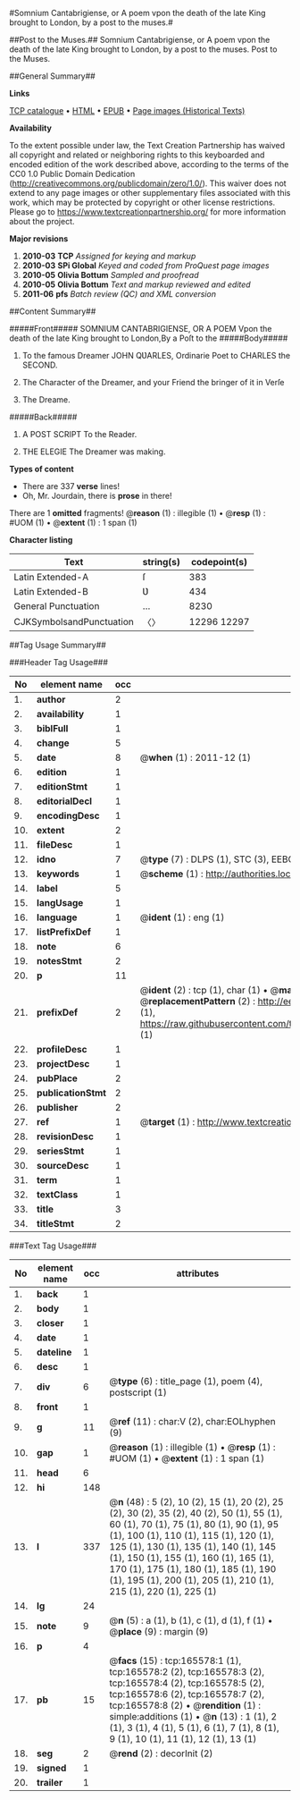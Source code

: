 #Somnium Cantabrigiense, or A poem vpon the death of the late King brought to London, by a post to the muses.#

##Post to the Muses.##
Somnium Cantabrigiense, or A poem vpon the death of the late King brought to London, by a post to the muses.
Post to the Muses.

##General Summary##

**Links**

[TCP catalogue](http://www.ota.ox.ac.uk/tcp/)  • 
[HTML](http://tei.it.ox.ac.uk/tcp/Texts-HTML/free/A93/A93554.html)  • 
[EPUB](http://tei.it.ox.ac.uk/tcp/Texts-EPUB/free/A93/A93554.epub) • 
[Page images (Historical Texts)](https://historicaltexts.jisc.ac.uk/eebo-99866029e)

**Availability**

To the extent possible under law, the Text Creation Partnership has waived all copyright and related or neighboring rights to this keyboarded and encoded edition of the work described above, according to the terms of the CC0 1.0 Public Domain Dedication (http://creativecommons.org/publicdomain/zero/1.0/). This waiver does not extend to any page images or other supplementary files associated with this work, which may be protected by copyright or other license restrictions. Please go to https://www.textcreationpartnership.org/ for more information about the project.

**Major revisions**

1. __2010-03__ __TCP__ *Assigned for keying and markup*
1. __2010-03__ __SPi Global__ *Keyed and coded from ProQuest page images*
1. __2010-05__ __Olivia Bottum__ *Sampled and proofread*
1. __2010-05__ __Olivia Bottum__ *Text and markup reviewed and edited*
1. __2011-06__ __pfs__ *Batch review (QC) and XML conversion*

##Content Summary##

#####Front#####
SOMNIUM CANTABRIGIENSE, OR A POEM Vpon the death of the late King brought to London,By a Poſt to the
#####Body#####

1. To the famous Dreamer JOHN QƲARLES, Ordinarie Poet to CHARLES the SECOND.

1. The Character of the Dreamer, and your Friend the bringer of it in Verſe

1. The Dreame.

#####Back#####

1. A POST SCRIPT To the Reader.

1. THE ELEGIE The Dreamer was making.

**Types of content**

  * There are 337 **verse** lines!
  * Oh, Mr. Jourdain, there is **prose** in there!

There are 1 **omitted** fragments! 
 @__reason__ (1) : illegible (1)  •  @__resp__ (1) : #UOM (1)  •  @__extent__ (1) : 1 span (1)

**Character listing**


|Text|string(s)|codepoint(s)|
|---|---|---|
|Latin Extended-A|ſ|383|
|Latin Extended-B|Ʋ|434|
|General Punctuation|…|8230|
|CJKSymbolsandPunctuation|〈〉|12296 12297|

##Tag Usage Summary##

###Header Tag Usage###

|No|element name|occ|attributes|
|---|---|---|---|
|1.|__author__|2||
|2.|__availability__|1||
|3.|__biblFull__|1||
|4.|__change__|5||
|5.|__date__|8| @__when__ (1) : 2011-12 (1)|
|6.|__edition__|1||
|7.|__editionStmt__|1||
|8.|__editorialDecl__|1||
|9.|__encodingDesc__|1||
|10.|__extent__|2||
|11.|__fileDesc__|1||
|12.|__idno__|7| @__type__ (7) : DLPS (1), STC (3), EEBO-CITATION (1), PROQUEST (1), VID (1)|
|13.|__keywords__|1| @__scheme__ (1) : http://authorities.loc.gov/ (1)|
|14.|__label__|5||
|15.|__langUsage__|1||
|16.|__language__|1| @__ident__ (1) : eng (1)|
|17.|__listPrefixDef__|1||
|18.|__note__|6||
|19.|__notesStmt__|2||
|20.|__p__|11||
|21.|__prefixDef__|2| @__ident__ (2) : tcp (1), char (1)  •  @__matchPattern__ (2) : ([0-9\-]+):([0-9IVX]+) (1), (.+) (1)  •  @__replacementPattern__ (2) : http://eebo.chadwyck.com/downloadtiff?vid=$1&page=$2 (1), https://raw.githubusercontent.com/textcreationpartnership/Texts/master/tcpchars.xml#$1 (1)|
|22.|__profileDesc__|1||
|23.|__projectDesc__|1||
|24.|__pubPlace__|2||
|25.|__publicationStmt__|2||
|26.|__publisher__|2||
|27.|__ref__|1| @__target__ (1) : http://www.textcreationpartnership.org/docs/. (1)|
|28.|__revisionDesc__|1||
|29.|__seriesStmt__|1||
|30.|__sourceDesc__|1||
|31.|__term__|1||
|32.|__textClass__|1||
|33.|__title__|3||
|34.|__titleStmt__|2||


###Text Tag Usage###

|No|element name|occ|attributes|
|---|---|---|---|
|1.|__back__|1||
|2.|__body__|1||
|3.|__closer__|1||
|4.|__date__|1||
|5.|__dateline__|1||
|6.|__desc__|1||
|7.|__div__|6| @__type__ (6) : title_page (1), poem (4), postscript (1)|
|8.|__front__|1||
|9.|__g__|11| @__ref__ (11) : char:V (2), char:EOLhyphen (9)|
|10.|__gap__|1| @__reason__ (1) : illegible (1)  •  @__resp__ (1) : #UOM (1)  •  @__extent__ (1) : 1 span (1)|
|11.|__head__|6||
|12.|__hi__|148||
|13.|__l__|337| @__n__ (48) : 5 (2), 10 (2), 15 (1), 20 (2), 25 (2), 30 (2), 35 (2), 40 (2), 50 (1), 55 (1), 60 (1), 70 (1), 75 (1), 80 (1), 90 (1), 95 (1), 100 (1), 110 (1), 115 (1), 120 (1), 125 (1), 130 (1), 135 (1), 140 (1), 145 (1), 150 (1), 155 (1), 160 (1), 165 (1), 170 (1), 175 (1), 180 (1), 185 (1), 190 (1), 195 (1), 200 (1), 205 (1), 210 (1), 215 (1), 220 (1), 225 (1)|
|14.|__lg__|24||
|15.|__note__|9| @__n__ (5) : a (1), b (1), c (1), d (1), f (1)  •  @__place__ (9) : margin (9)|
|16.|__p__|4||
|17.|__pb__|15| @__facs__ (15) : tcp:165578:1 (1), tcp:165578:2 (2), tcp:165578:3 (2), tcp:165578:4 (2), tcp:165578:5 (2), tcp:165578:6 (2), tcp:165578:7 (2), tcp:165578:8 (2)  •  @__rendition__ (1) : simple:additions (1)  •  @__n__ (13) : 1 (1), 2 (1), 3 (1), 4 (1), 5 (1), 6 (1), 7 (1), 8 (1), 9 (1), 10 (1), 11 (1), 12 (1), 13 (1)|
|18.|__seg__|2| @__rend__ (2) : decorInit (2)|
|19.|__signed__|1||
|20.|__trailer__|1||
